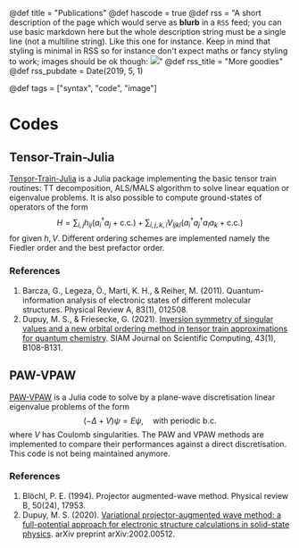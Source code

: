 @def title = "Publications"
@def hascode = true
@def rss = "A short description of the page which would serve as **blurb** in a `RSS` feed; you can use basic markdown here but the whole description string must be a single line (not a multiline string). Like this one for instance. Keep in mind that styling is minimal in RSS so for instance don't expect maths or fancy styling to work; images should be ok though: ![](https://upload.wikimedia.org/wikipedia/en/b/b0/Rick_and_Morty_characters.jpg)"
@def rss_title = "More goodies"
@def rss_pubdate = Date(2019, 5, 1)

@def tags = ["syntax", "code", "image"]

# Codes

## Tensor-Train-Julia 

[Tensor-Train-Julia](https://github.com/msdupuy/Tensor-Train-Julia) is a Julia package implementing the basic tensor train routines: TT decomposition, ALS/MALS algorithm to solve linear equation or eigenvalue problems. It is also possible to compute ground-states of operators of the form 
$$
H = \sum_{i,j} h_{ij} (a_i^\dagger a_j + \mathrm{c.c.}) + \sum_{i,j,k,l} V_{ijkl} (a_i^\dagger a_j^\dagger a_l a_k + \mathrm{c.c.}) 
$$
for given $h,V$. Different ordering schemes are implemented namely the Fiedler order and the best prefactor order. 

### References

1. Barcza, G., Legeza, Ö., Marti, K. H., & Reiher, M. (2011). Quantum-information analysis of electronic states of different molecular structures. Physical Review A, 83(1), 012508.
1. Dupuy, M. S., & Friesecke, G. (2021). [Inversion symmetry of singular values and a new orbital ordering method in tensor train approximations for quantum chemistry](https://arxiv.org/abs/2002.07459). SIAM Journal on Scientific Computing, 43(1), B108-B131.

## PAW-VPAW

[PAW-VPAW](https://github.com/msdupuy/paw-vpaw) is a Julia code to solve by a plane-wave discretisation linear eigenvalue problems of the form
$$
(-\Delta +V)\psi = E\psi, \quad \text{with periodic b.c.}
$$
where $V$ has Coulomb singularities. The PAW and VPAW methods are implemented to compare their performances against a direct discretisation. This code is not being maintained anymore.

### References
1. Blöchl, P. E. (1994). Projector augmented-wave method. Physical review B, 50(24), 17953.
1. Dupuy, M. S. (2020). [Variational projector-augmented wave method: a full-potential approach for electronic structure calculations in solid-state physics](https://arxiv.org/abs/2002.00512). arXiv preprint arXiv:2002.00512.